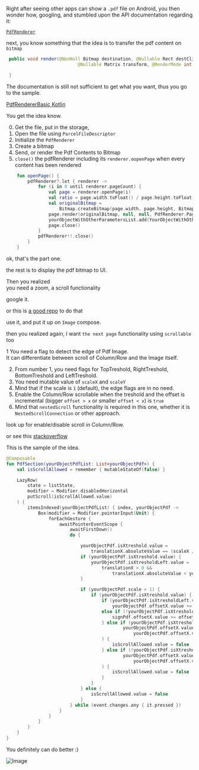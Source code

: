 Right after seeing other apps can show a `.pdf` file on Android, you then wonder how, googling, and stumbled upon the API documentation regarding it:

[`PdfRenderer`](https://developer.android.com/reference/android/graphics/pdf/PdfRenderer)

next, you know something that the idea is to transfer the pdf content on `bitmap`

```java
 public void render(@NonNull Bitmap destination, @Nullable Rect destClip,
                           @Nullable Matrix transform, @RenderMode int renderMode) {

 }
```

The documentation is still not sufficient to get what you want, thus you go to the sample.

[PdfRendererBasic Kotlin](https://github.com/android/graphics-samples/tree/main/PdfRendererBasic)

You get the idea know.

0. Get the file, put in the storage,
1. Open the file using `ParcelFileDescriptor`
2. Initialize the `PdfRenderer`
3. Create a bitmap
4. Send, or render the Pdf Contents to Bitmap
5. `close()` the pdfRenderer including its `renderer.oopenPage` when every content has been rendered

```kotlin
    fun openPage() {
        pdfRenderer?.let { renderer ->
            for (i in 0 until renderer.pageCount) {
                val page = renderer.openPage(i)
                val ratio = page.width.toFloat() / page.height.toFloat()
                val originalBitmap =
                    Bitmap.createBitmap(page.width, page.height, Bitmap.Config.ARGB_8888)
                page.render(originalBitmap, null, null, PdfRenderer.Page.RENDER_MODE_FOR_DISPLAY)
                yourObjectWithOtherParametersList.add(YourObjectWithOtherParameters(bitmap = originalBitmap))
                page.close()
            }
            pdfRenderer!!.close()
        }
    }
```

ok, that's the part one.

the rest is to display the pdf bitmap to UI.

Then you realized  
you need a zoom, a scroll functionality

google it.

or this is [a good repo](https://github.com/umutsoysl/ComposeZoomableImage) to do that

use it, and put it up on `Image` compose.

then you realized again, I want `the next page` functionality using `scrollable` too

1 You need a flag to detect the edge of Pdf Image.  
It can differentiate between scroll of Column/Row and the Image itself.

2. From number 1, you need flags for TopTreshold, RightTreshold, BottomTreshold and LeftTreshold.
3. You need mutable value of `scaleX` and `scaleY`
4. Mind that if the scale is `1` (default), the edge flags are in no need.
5. Enable the Column/Row scrollable when the treshold and the offset is incremental (bigger `offset > x` or smaller `offset < x`) is `true`
6. Mind that `nestedScroll` functionality is required in this one, whether it is `NestedScrollConnection` or other approach.

look up for enable/disable scroll in Column/Row.

or see this [stackoverflow](https://stackoverflow.com/a/69328009)

This is the sample of the idea.

```kotlin
@Composable
fun PdfSection(yourObjectPdfList: List<yourObjectPdf>) {
    val isScrollAllowed = remember { mutableStateOf(false) }

    LazyRow(
        state = listState,
        modifier = Modifier.disabledHorizontal
        putScroll(isScrollAllowed.value)
    ) {
        itemsIndexed(yourObjectPdfList) { index, yourObjectPdf ->
            Box(modifier = Modifier.pointerInput(Unit) {
                forEachGesture {
                    awaitPointerEventScope {
                        awaitFirstDown()
                        do {

                            yourObjectPdf.isXtreshold.value =
                                translationX.absoluteValue == (scaleX / -0.005f).absoluteValue
                            if (yourObjectPdf.isXtreshold.value) {
                                yourObjectPdf.isXtresholdLeft.value =
                                    translationX > 0 &&
                                        translationX.absoluteValue < yourObjectPdf.offsetX.value
                            }

                            if (yourObjectPdf.scale > 1) {
                                if (yourObjectPdf.isXtreshold.value) {
                                    if (yourObjectPdf.isXtresholdLeft.value && offset.x < 0)
                                        yourObjectPdf.offsetX.value += offset.x
                                    else if (!yourObjectPdf.isXtresholdLeft.value && offset.x > 0) {
                                        signPdf.offsetX.value += offset.x
                                    } else if (yourObjectPdf.isXtresholdLeft.value &&
                                            yourObjectPdf.offsetX.value <=
                                                yourObjectPdf.offsetX.value + offset.x
                                    ) {
                                        isScrollAllowed.value = false
                                    } else if (!yourObjectPdf.isXtresholdLeft.value &&
                                            yourObjectPdf.offsetX.value >=
                                                yourObjectPdf.offsetX.value + offset.x
                                    ) {
                                        isScrollAllowed.value = false
                                    }
                                }
                            } else {
                                isScrollAllowed.value = false
                            }
                        } while (event.changes.any { it.pressed })
                    }
                }
            }
        }
    }
}

```

You definitely can do better :)

![Image](https://i.postimg.cc/t4yQvBZc/Record-2022-03-06-22-06-55-408.gif)

